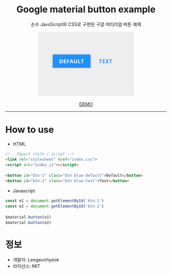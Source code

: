 <div align="center">

  # Google material button example
  순수 JavsScript와 CSS로 구현된 구글 머티리얼 버튼 예제

  <img src="./sample.gif">

  [DEMO](https://codepen.io/leegeunhyeok/pen/NBQGXm)

</div>

<hr>

# How to use

- HTML

```html
<!-- Import style / script -->
<link rel="stylesheet" href="index.css">
<script src="index.js"></script>

<button id="btn-1" class="btn blue-default">Default</button>
<button id="btn-2" class="btn blue-text">Text</button>
```

- Javascript

```javascript
const e1 = document.getElementById('btn-1')
const e2 = document.getElementById('btn-2')

$material.button(e1)
$material.button(e2)
```

# 정보
- 개발자: Leegeunhyeok
- 라이선스: MIT
